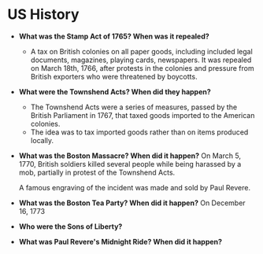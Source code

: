 # US History

- **What was the Stamp Act of 1765? When was it repealed?** 
    - A tax on British colonies on all paper goods, including included legal documents, magazines, playing cards, newspapers. It was repealed on March 18th, 1766, after protests in the colonies and pressure from British exporters who were threatened by boycotts.
- **What were the Townshend Acts? When did they happen?**  
    - The Townshend Acts were a series of measures, passed by the British Parliament in 1767, that taxed goods imported to the American colonies.
    - The idea was to tax imported goods rather than on items produced locally.

- **What was the Boston Massacre? When did it happen?** On March 5, 1770, British soldiers killed several people while being harassed by a mob, partially in protest of the Townshend Acts.

    A famous engraving of the incident was made and sold by Paul Revere.
- **What was the Boston Tea Party? When did it happen?** On December 16, 1773
- **Who were the Sons of Liberty?**
- **What was Paul Revere's Midnight Ride? When did it happen?**